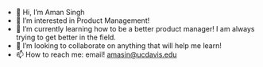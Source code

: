 - 👋 Hi, I’m Aman Singh
- 👀 I’m interested in Product Management!
- 🌱 I’m currently learning how to be a better product manager! I am always trying to get better in the field.
- 💞️ I’m looking to collaborate on anything that will help me learn!
- 📫 How to reach me: email! amasin@ucdavis.edu

<!---
kingaman11/kingaman11 is a ✨ special ✨ repository because its `README.md` (this file) appears on your GitHub profile.
You can click the Preview link to take a look at your changes.
--->
